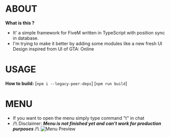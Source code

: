 # ABOUT
**What is this ?**
- It' a simple framework for FiveM written in TypeScript with position sync in database.
- I'm trying to make it better by adding some modules like a new fresh UI Design inspired from UI of GTA: Online
# USAGE

**How to build:**
[`npm i --legacy-peer-deps`]
[`npm run build`]

# MENU
- If you want to open the menu simply type command "t" in chat
- /!\ Disclaimer: ***Menu is not finished yet and can't work for production purposes*** /!\ 
![Menu Preview](https://cdn.discordapp.com/attachments/941341510006341672/1021095318458220665/unknown.png)
